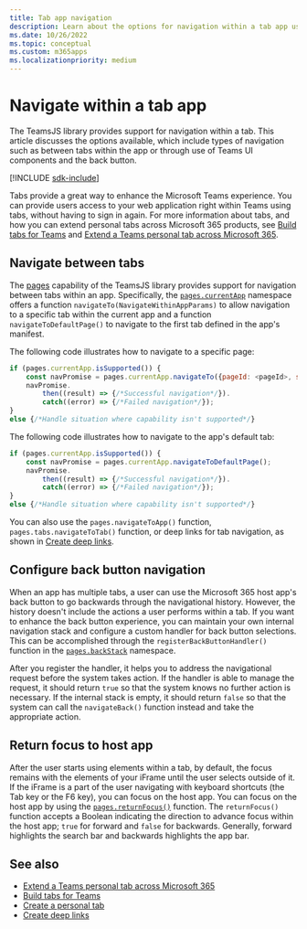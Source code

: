 ```yaml
---
title: Tab app navigation
description: Learn about the options for navigation within a tab app using the TeamsJS library.
ms.date: 10/26/2022
ms.topic: conceptual
ms.custom: m365apps
ms.localizationpriority: medium
---
```


# Navigate within a tab app

The TeamsJS library provides support for navigation within a tab. This article discusses the options available, which include types of navigation such as between tabs within the app or through use of Teams UI components and the back button.

[!INCLUDE [sdk-include](~/includes/sdk-include.md)]

Tabs provide a great way to enhance the Microsoft Teams experience. You can provide users access to your web application right within Teams using tabs, without having to sign in again. For more information about tabs, and how you can extend personal tabs across Microsoft 365 products, see [Build tabs for Teams](~/tabs/what-are-tabs.md) and [Extend a Teams personal tab across Microsoft 365](~/m365-apps/extend-m365-teams-personal-tab.md).

## Navigate between tabs

The [pages](/javascript/api/@microsoft/teams-js/pages) capability of the TeamsJS library provides support for navigation between tabs within an app. Specifically, the [`pages.currentApp`](/javascript/api/@microsoft/teams-js/pages.currentapp) namespace offers a function `navigateTo(NavigateWithinAppParams)` to allow navigation to a specific tab within the current app and a function `navigateToDefaultPage()` to navigate to the first tab defined in the app's manifest.

The following code illustrates how to navigate to a specific page:

```js
if (pages.currentApp.isSupported()) {
    const navPromise = pages.currentApp.navigateTo({pageId: <pageId>, subPageId:<subPageId>});
    navPromise.
        then((result) => {/*Successful navigation*/}).
        catch((error) => {/*Failed navigation*/});
}
else {/*Handle situation where capability isn't supported*/}
```

The following code illustrates how to navigate to the app's default tab:

```js
if (pages.currentApp.isSupported()) {
    const navPromise = pages.currentApp.navigateToDefaultPage();
    navPromise.
        then((result) => {/*Successful navigation*/}).
        catch((error) => {/*Failed navigation*/});
}
else {/*Handle situation where capability isn't supported*/}
```

You can also use the `pages.navigateToApp()` function, `pages.tabs.navigateToTab()` function, or deep links for tab navigation, as shown in [Create deep links](~/concepts/build-and-test/deep-links.md#navigate-within-your-app).

## Configure back button navigation

When an app has multiple tabs, a user can use the Microsoft 365 host app's back button to go backwards through the navigational history. However, the history doesn't include the actions a user performs within a tab. If you want to enhance the back button experience, you can maintain your own internal navigation stack and configure a custom handler for back button selections. This can be accomplished through the `registerBackButtonHandler()` function in the [`pages.backStack`](/javascript/api/@microsoft/teams-js/pages.backstack) namespace.

After you register the handler, it helps you to address the navigational request before the system takes action. If the handler is able to manage the request, it should return `true` so that the system knows no further action is necessary. If the internal stack is empty, it should return `false` so that the system can call the `navigateBack()` function instead and take the appropriate action.

## Return focus to host app

After the user starts using elements within a tab, by default, the focus remains with the elements of your iFrame until the user selects outside of it. If the iFrame is a part of the user navigating with keyboard shortcuts (the Tab key or the F6 key), you can focus on the host app. You can focus on the host app by using the [`pages.returnFocus()`](/javascript/api/@microsoft/teams-js/pages#@microsoft-teams-js-pages-returnfocus) function. The `returnFocus()` function accepts a Boolean indicating the direction to advance focus within the host app; `true` for forward and `false` for backwards. Generally, forward highlights the search bar and backwards highlights the app bar.

## See also

* [Extend a Teams personal tab across Microsoft 365](~/m365-apps/extend-m365-teams-personal-tab.md)
* [Build tabs for Teams](~/tabs/what-are-tabs.md)
* [Create a personal tab](~/tabs/how-to/create-personal-tab.md)
* [Create deep links](~/concepts/build-and-test/deep-links.md)
